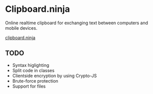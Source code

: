 # Clipboard.ninja

Online realtime clipboard for exchanging text between computers and mobile devices.

[clipboard.ninja](https://clipboard.ninja)

## TODO

* Syntax higlighting
* Split code in classes
* Clientside encryption by using Crypto-JS
* Brute-force protection
* Support for files
